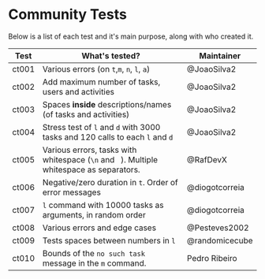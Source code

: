 # Community Tests

Below is a list of each test and it's main purpose, along with who created it.

| Test  | What's tested?                                                                           | Maintainer     |
| ----- | ---------------------------------------------------------------------------------------- | -------------- |
| ct001 | Various errors (on `t`,`m`, `n`, `l`, `a`)                                               | @JoaoSilva2    |
| ct002 | Add maximum number of tasks, users and activities                                        | @JoaoSilva2    |
| ct003 | Spaces **inside** descriptions/names (of tasks and activities)                           | @JoaoSilva2    |
| ct004 | Stress test of `l` and `d` with 3000 tasks and 120 calls to each `l` and `d`             | @JoaoSilva2    |
| ct005 | Various errors, tasks with whitespace (`\n` and ` `). Multiple whitespace as separators. | @RafDevX       |
| ct006 | Negative/zero duration in `t`. Order of error messages                                   | @diogotcorreia |
| ct007 | `l` command with 10000 tasks as arguments, in random order                               | @diogotcorreia |
| ct008 | Various errors and edge cases                                                            | @Pesteves2002  |
| ct009 | Tests spaces between numbers in `l`                                                      | @randomicecube |
| ct010 | Bounds of the `no such task` message in the `m` command.                                 | Pedro Ribeiro  |
